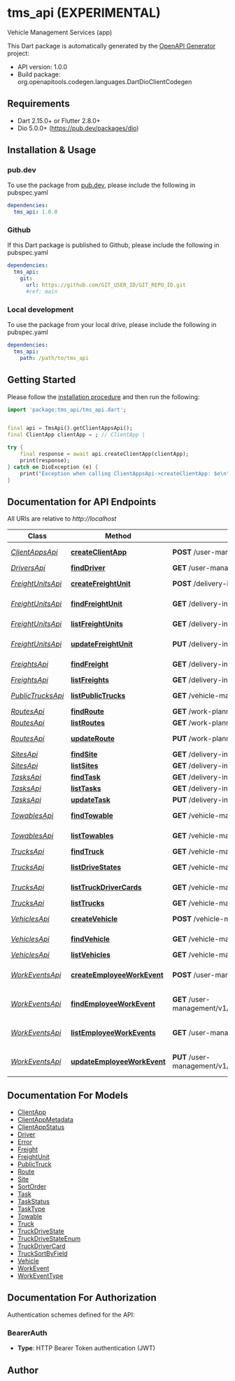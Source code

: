 # tms_api (EXPERIMENTAL)
Vehicle Management Services (app)

This Dart package is automatically generated by the [OpenAPI Generator](https://openapi-generator.tech) project:

- API version: 1.0.0
- Build package: org.openapitools.codegen.languages.DartDioClientCodegen

## Requirements

* Dart 2.15.0+ or Flutter 2.8.0+
* Dio 5.0.0+ (https://pub.dev/packages/dio)

## Installation & Usage

### pub.dev
To use the package from [pub.dev](https://pub.dev), please include the following in pubspec.yaml
```yaml
dependencies:
  tms_api: 1.0.0
```

### Github
If this Dart package is published to Github, please include the following in pubspec.yaml
```yaml
dependencies:
  tms_api:
    git:
      url: https://github.com/GIT_USER_ID/GIT_REPO_ID.git
      #ref: main
```

### Local development
To use the package from your local drive, please include the following in pubspec.yaml
```yaml
dependencies:
  tms_api:
    path: /path/to/tms_api
```

## Getting Started

Please follow the [installation procedure](#installation--usage) and then run the following:

```dart
import 'package:tms_api/tms_api.dart';


final api = TmsApi().getClientAppsApi();
final ClientApp clientApp = ; // ClientApp | 

try {
    final response = await api.createClientApp(clientApp);
    print(response);
} catch on DioException (e) {
    print("Exception when calling ClientAppsApi->createClientApp: $e\n");
}

```

## Documentation for API Endpoints

All URIs are relative to *http://localhost*

Class | Method | HTTP request | Description
------------ | ------------- | ------------- | -------------
[*ClientAppsApi*](doc/ClientAppsApi.md) | [**createClientApp**](doc/ClientAppsApi.md#createclientapp) | **POST** /user-management/v1/clientApps | Create a client app.
[*DriversApi*](doc/DriversApi.md) | [**findDriver**](doc/DriversApi.md#finddriver) | **GET** /user-management/v1/drivers/{driverId} | Find a driver.
[*FreightUnitsApi*](doc/FreightUnitsApi.md) | [**createFreightUnit**](doc/FreightUnitsApi.md#createfreightunit) | **POST** /delivery-info/v1/freightUnits | Create freight unit
[*FreightUnitsApi*](doc/FreightUnitsApi.md) | [**findFreightUnit**](doc/FreightUnitsApi.md#findfreightunit) | **GET** /delivery-info/v1/freightUnits/{freightUnitId} | Find a freight unit.
[*FreightUnitsApi*](doc/FreightUnitsApi.md) | [**listFreightUnits**](doc/FreightUnitsApi.md#listfreightunits) | **GET** /delivery-info/v1/freightUnits | List FreightUnits.
[*FreightUnitsApi*](doc/FreightUnitsApi.md) | [**updateFreightUnit**](doc/FreightUnitsApi.md#updatefreightunit) | **PUT** /delivery-info/v1/freightUnits/{freightUnitId} | Updates freight unit
[*FreightsApi*](doc/FreightsApi.md) | [**findFreight**](doc/FreightsApi.md#findfreight) | **GET** /delivery-info/v1/freights/{freightId} | Find a freight.
[*FreightsApi*](doc/FreightsApi.md) | [**listFreights**](doc/FreightsApi.md#listfreights) | **GET** /delivery-info/v1/freights | List Freights.
[*PublicTrucksApi*](doc/PublicTrucksApi.md) | [**listPublicTrucks**](doc/PublicTrucksApi.md#listpublictrucks) | **GET** /vehicle-management/v1/publicTrucks | List PublicTrucks.
[*RoutesApi*](doc/RoutesApi.md) | [**findRoute**](doc/RoutesApi.md#findroute) | **GET** /work-planning/v1/routes/{routeId} | Find a route.
[*RoutesApi*](doc/RoutesApi.md) | [**listRoutes**](doc/RoutesApi.md#listroutes) | **GET** /work-planning/v1/routes | List Routes.
[*RoutesApi*](doc/RoutesApi.md) | [**updateRoute**](doc/RoutesApi.md#updateroute) | **PUT** /work-planning/v1/routes/{routeId} | Updates routes
[*SitesApi*](doc/SitesApi.md) | [**findSite**](doc/SitesApi.md#findsite) | **GET** /delivery-info/v1/sites/{siteId} | Find a site.
[*SitesApi*](doc/SitesApi.md) | [**listSites**](doc/SitesApi.md#listsites) | **GET** /delivery-info/v1/sites | List Sites.
[*TasksApi*](doc/TasksApi.md) | [**findTask**](doc/TasksApi.md#findtask) | **GET** /delivery-info/v1/tasks/{taskId} | Find a task.
[*TasksApi*](doc/TasksApi.md) | [**listTasks**](doc/TasksApi.md#listtasks) | **GET** /delivery-info/v1/tasks | List Tasks.
[*TasksApi*](doc/TasksApi.md) | [**updateTask**](doc/TasksApi.md#updatetask) | **PUT** /delivery-info/v1/tasks/{taskId} | Updates task
[*TowablesApi*](doc/TowablesApi.md) | [**findTowable**](doc/TowablesApi.md#findtowable) | **GET** /vehicle-management/v1/towables/{towableId} | Find a towable.
[*TowablesApi*](doc/TowablesApi.md) | [**listTowables**](doc/TowablesApi.md#listtowables) | **GET** /vehicle-management/v1/towables | List Towables.
[*TrucksApi*](doc/TrucksApi.md) | [**findTruck**](doc/TrucksApi.md#findtruck) | **GET** /vehicle-management/v1/trucks/{truckId} | Find a truck.
[*TrucksApi*](doc/TrucksApi.md) | [**listDriveStates**](doc/TrucksApi.md#listdrivestates) | **GET** /vehicle-management/v1/trucks/{truckId}/driveStates | List drive states.
[*TrucksApi*](doc/TrucksApi.md) | [**listTruckDriverCards**](doc/TrucksApi.md#listtruckdrivercards) | **GET** /vehicle-management/v1/trucks/{truckId}/driverCards | Lists truck driver cards
[*TrucksApi*](doc/TrucksApi.md) | [**listTrucks**](doc/TrucksApi.md#listtrucks) | **GET** /vehicle-management/v1/trucks | List Trucks.
[*VehiclesApi*](doc/VehiclesApi.md) | [**createVehicle**](doc/VehiclesApi.md#createvehicle) | **POST** /vehicle-management/v1/vehicles | Create vehicle
[*VehiclesApi*](doc/VehiclesApi.md) | [**findVehicle**](doc/VehiclesApi.md#findvehicle) | **GET** /vehicle-management/v1/vehicles/{vehicleId} | Find a vehicle.
[*VehiclesApi*](doc/VehiclesApi.md) | [**listVehicles**](doc/VehiclesApi.md#listvehicles) | **GET** /vehicle-management/v1/vehicles | List Vehicles.
[*WorkEventsApi*](doc/WorkEventsApi.md) | [**createEmployeeWorkEvent**](doc/WorkEventsApi.md#createemployeeworkevent) | **POST** /user-management/v1/employees/{employeeId}/workEvents | Create Employees Work Event.
[*WorkEventsApi*](doc/WorkEventsApi.md) | [**findEmployeeWorkEvent**](doc/WorkEventsApi.md#findemployeeworkevent) | **GET** /user-management/v1/employees/{employeeId}/workEvents/{workEventId} | Find an employee&#39;s work event.
[*WorkEventsApi*](doc/WorkEventsApi.md) | [**listEmployeeWorkEvents**](doc/WorkEventsApi.md#listemployeeworkevents) | **GET** /user-management/v1/employees/{employeeId}/workEvents | List Employees Work Events.
[*WorkEventsApi*](doc/WorkEventsApi.md) | [**updateEmployeeWorkEvent**](doc/WorkEventsApi.md#updateemployeeworkevent) | **PUT** /user-management/v1/employees/{employeeId}/workEvents/{workEventId} | Update Employee&#39;s Work Event.


## Documentation For Models

 - [ClientApp](doc/ClientApp.md)
 - [ClientAppMetadata](doc/ClientAppMetadata.md)
 - [ClientAppStatus](doc/ClientAppStatus.md)
 - [Driver](doc/Driver.md)
 - [Error](doc/Error.md)
 - [Freight](doc/Freight.md)
 - [FreightUnit](doc/FreightUnit.md)
 - [PublicTruck](doc/PublicTruck.md)
 - [Route](doc/Route.md)
 - [Site](doc/Site.md)
 - [SortOrder](doc/SortOrder.md)
 - [Task](doc/Task.md)
 - [TaskStatus](doc/TaskStatus.md)
 - [TaskType](doc/TaskType.md)
 - [Towable](doc/Towable.md)
 - [Truck](doc/Truck.md)
 - [TruckDriveState](doc/TruckDriveState.md)
 - [TruckDriveStateEnum](doc/TruckDriveStateEnum.md)
 - [TruckDriverCard](doc/TruckDriverCard.md)
 - [TruckSortByField](doc/TruckSortByField.md)
 - [Vehicle](doc/Vehicle.md)
 - [WorkEvent](doc/WorkEvent.md)
 - [WorkEventType](doc/WorkEventType.md)


## Documentation For Authorization


Authentication schemes defined for the API:
### BearerAuth

- **Type**: HTTP Bearer Token authentication (JWT)


## Author



